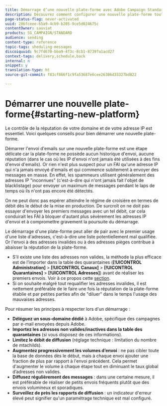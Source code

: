 ```yaml
---
title: Démarrage d’une nouvelle plate-forme avec Adobe Campaign Standard
description: Découvrez comment configurer une nouvelle plate-forme tout en conservant la réputation de votre domaine et de votre adresse IP avec Adobe Campaign Standard.
page-status-flag: never-activated
uuid: 286fceee-65a9-4cb9-b205-9ce5d024675c
contentOwner: sauviat
products: SG_CAMPAIGN/STANDARD
audience: sending
content-type: reference
topic-tags: sheduling-messages
discoiquuid: 9c7fd670-bba9-4f3c-8cb1-87397a1acd27
context-tags: delivery,schedule,back
internal: n
snippet: y
translation-type: ht
source-git-commit: f83cf866f1c9fa53687e6cee26306d33327bd822

---
```



# Démarrer une nouvelle plate-forme{#starting-new-platform}

Le contrôle de la réputation de votre domaine et de votre adresse IP est essentiel. Voici quelques conseils pour bien démarrer une nouvelle plate-forme.

Démarrer l&#39;envoi d&#39;emails sur une nouvelle plate-forme est une étape délicate car la plate-forme ne possède aucun historique d&#39;envoi, aucune réputation (dans le cas où les IP d&#39;envoi n&#39;ont jamais été utilisées à des fins d&#39;envoi d&#39;emails). Or rien n&#39;est plus suspect pour un FAI qu&#39;une adresse IP qui n&#39;a jamais envoyé d&#39;emails et qui commence subitement à envoyer des messages en masse. En effet, les spammeurs utilisent généralement des adresses IP &quot;inconnues&quot; (c&#39;est-à-dire qui n&#39;ont jamais fait l&#39;objet de blacklistage) pour envoyer un maximum de messages pendant le laps de temps où ils n&#39;ont pas encore été détectés.

On ne peut donc pas espérer atteindre le régime de croisière en termes de débit dès le début de la mise en production. De surcroît on ne doit pas essayer d&#39;envoyer les premiers messages avec un tel débit, car cela conduirait les FAI à bloquer d&#39;autant plus sévèrement les adresses IP d&#39;envoi et à compromettre gravement la poursuite du démarrage.

Le démarrage d&#39;une plate-forme peut aller de pair avec le premier usage d&#39;une liste d&#39;adresses, c&#39;est-à-dire une liste potentiellement mal qualifiée. Or l&#39;envoi à des adresses invalides ou à des adresses pièges contribue à abaisser la réputation de la plate-forme.
* S’il existe une liste des adresses non valides, la méthode la plus efficace est de l’importer dans la table des quarantaines (**[!UICONTROL Administration]** > **[!UICONTROL Canaux]** > **[!UICONTROL Quarantaines]** > **[!UICONTROL Adresses]**) avant de réaliser les premiers envois. Voir à ce propos cette [section](../../sending/using/understanding-quarantine-management.md#identifying-quarantined-addresses-for-the-entire-platform).
* Si on souhaite malgré tout requalifier les adresses invalides, il est nettement préférable de le faire une fois la réputation de la plate-forme établie et par petites parties afin de &quot;diluer&quot; dans le temps l&#39;usage des mauvaises adresses.

Pour résumer les principes à respecter lors d&#39;un démarrage :
* **Déléguez un sous-domaine dédié** à Adobe, spécifique des campagnes par e-mail envoyées depuis Adobe.
* **Importez les adresses non valides/inactives dans la table des quarantaines** (si vous disposez de ces informations).
* **Limitez le débit de diffusion** (réglage technique : limitation du nombre de mtachilds).
* **Augmentez progressivement les volumes d’envoi** : ne pas cibler toute la base de données dès le début, mais à chaque envoi ajouter une fraction de plus par rapport à l&#39;envoi précédent. Cela permet d&#39;augmenter le volume à chaque étape tout en diminuant le taux global d’adresses non valides.
* **Diffusez régulièrement des messages** : dans une certaine mesure, il est préférable de réaliser de petits envois fréquents plutôt que des envois volumineux et sporadiques.
* **Surveillez de près les rapports de diffusion** : un indicateur d&#39;erreur élevé peut signifier qu&#39;un paramétrage technique est mal configuré.
